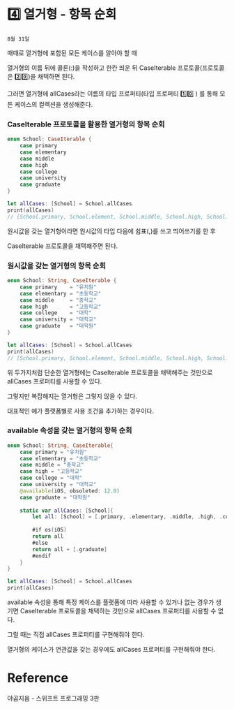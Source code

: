 # 4️⃣ 열거형 - 항목 순회

`8월 31일`

때때로 열거형에 포함된 모든 케이스를 알아야 할 때

열거형의 이름 뒤에 콜론(:)을 작성하고 한칸 띄운 뒤 CaseIterable 프로토콜(프로토콜은 2️⃣0️⃣)을 채택하면 된다.

그러면 열거형에 allCases라는 이름의 타입 프로퍼티(타입 프로퍼티 1️⃣0️⃣ ) 를 통해 모든 케이스의 컬렉션을 생성해준다.

### CaseIterable 프로토콜을 활용한 열거형의 항목 순회

```swift
enum School: CaseIterable {
    case primary
    case elementary
    case middle
    case high
    case college
    case university
    case graduate
}

let allCases: [School] = School.allCases
print(allCases)
// [School.primary, School.element, School.middle, School.high, School.college, School.university, School.graduate]
```

원시값을 갖는 열거형이라면 원시값의 타입 다음에 쉼표(,)를 쓰고 띄어쓰기를 한 후 

CaseIterable 프로토콜을 채택해주면 된다.

### 원시값을 갖는 열거형의 항목 순회

```swift
enum School: String, CaseIterable {
    case primary    = "유치원"
    case elementary = "초등학교"
    case middle     = "중학교"
    case high       = "고등학교"
    case college    = "대학"
    case university = "대학교"
    case graduate   = "대학원"
}

let allCases: [School] = School.allCases
print(allCases)
// [School.primary, School.element, School.middle, School.high, School.college, School.university, School.graduate]
```

위 두가지처럼 단순한 열거형에는 CaseIterable 프로토콜을 채택해주는 것만으로 allCases 프로퍼티를 사용할 수 있다.

그렇지만 복잡해지는 열거형은 그렇지 않을 수 있다.

대표적인 예가 플랫폼별로 사용 조건을 추가하는 경우이다.

### available 속성을 갖는 열거형의 항목 순회

```swift
enum School: String, CaseIterable{
    case primary = "유치원"
    case elementary = "초등학교"
    case middle = "중학교"
    case high = "고등학교"
    case college = "대학"
    case university = "대학교"
    @available(iOS, obsoleted: 12.0)
    case graduate = "대학원"
 
    static var allCases: [School]{
        let all: [School] = [.primary, .elementary, .middle, .high, .college, .university]
    
        #if os(iOS)
        return all
        #else
        return all + [.graduate]
        #endif
    }
}

let allCases: [School] = School.allCases
print(allCases)
```

available 속성을 통해 특정 케이스를 플랫폼에 따라 사용할 수 있거나 없는 경우가 생기면 CaseIterable 프로토콜을 채택하는 것만으로 allCases 프로퍼티를 사용할 수 없다.

그럴 때는 직접 allCases 프로퍼티를 구현해줘야 한다.

열거형의 케이스가 연관값을 갖는 경우에도 allCases 프로퍼티를 구현해줘야 한다.

# Reference

야곰지음 - 스위프트 프로그래밍 3판
